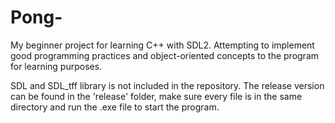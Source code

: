 # Pong-
My beginner project for learning C++ with SDL2.
Attempting to implement good programming practices and object-oriented concepts to the program for learning purposes.


SDL and SDL_tff library is not included in the repository.
The release version can be found in the 'release' folder, make sure every file is in the same directory and run the .exe file to start the program.
